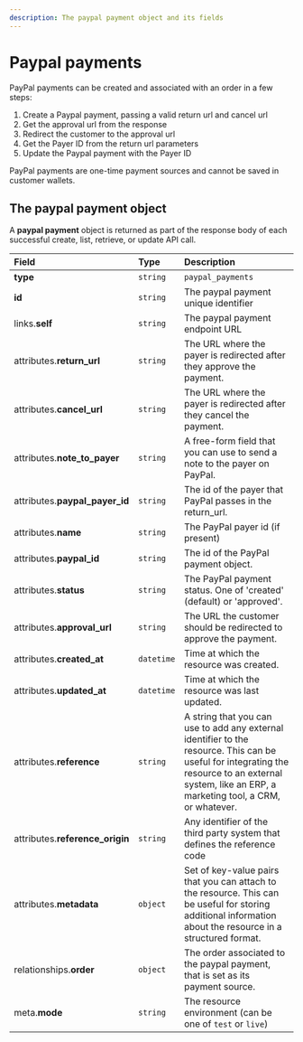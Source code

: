 ```yaml
---
description: The paypal payment object and its fields
---
```


# Paypal payments

PayPal payments can be created and associated with an order in a few steps:

1. Create a Paypal payment, passing a valid return url and cancel url
2. Get the approval url from the response
3. Redirect the customer to the approval url
4. Get the Payer ID from the return url parameters
5. Update the Paypal payment with the Payer ID

PayPal payments are one-time payment sources and cannot be saved in customer wallets.

## The paypal payment object

A **paypal payment** object is returned as part of the response body of each successful create, list, retrieve, or update API call.

| Field | Type | Description |
| :--- | :--- | :--- |
| **type** | `string` | `paypal_payments` |
| **id** | `string` | The paypal payment unique identifier |
| links.**self** | `string` | The paypal payment endpoint URL |
| attributes.**return\_url** | `string` | The URL where the payer is redirected after they approve the payment. |
| attributes.**cancel\_url** | `string` | The URL where the payer is redirected after they cancel the payment. |
| attributes.**note\_to\_payer** | `string` | A free-form field that you can use to send a note to the payer on PayPal. |
| attributes.**paypal\_payer\_id** | `string` | The id of the payer that PayPal passes in the return\_url. |
| attributes.**name** | `string` | The PayPal payer id \(if present\) |
| attributes.**paypal\_id** | `string` | The id of the PayPal payment object. |
| attributes.**status** | `string` | The PayPal payment status. One of 'created' \(default\) or 'approved'. |
| attributes.**approval\_url** | `string` | The URL the customer should be redirected to approve the payment. |
| attributes.**created\_at** | `datetime` | Time at which the resource was created. |
| attributes.**updated\_at** | `datetime` | Time at which the resource was last updated. |
| attributes.**reference** | `string` | A string that you can use to add any external identifier to the resource. This can be useful for integrating the resource to an external system, like an ERP, a marketing tool, a CRM, or whatever. |
| attributes.**reference\_origin** | `string` | Any identifier of the third party system that defines the reference code |
| attributes.**metadata** | `object` | Set of key-value pairs that you can attach to the resource. This can be useful for storing additional information about the resource in a structured format. |
| relationships.**order** | `object` | The order associated to the paypal payment, that is set as its payment source. |
| meta.**mode** | `string` | The resource environment \(can be one of `test` or `live`\) |

